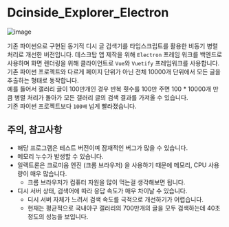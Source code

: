 # Dcinside_Explorer_Electron
![image](https://github.com/pgh268400/Dcinside_Explorer_Electron/assets/31213158/e9d583e7-3828-43f6-b1c8-4f78f7bf9c3b)

기존 파이썬으로 구현된 동기적 디시 글 검색기를 타입스크립트를 활용한 비동기 병렬 처리로 개선한 버전입니다.
데스크탑 앱 제작을 위해 ```Electron``` 프레임 워크를 백엔드로 사용하며 화면 렌더링을 위해 클라이언트로 ```Vue```와 ```Vuetify``` 프레임워크를 사용합니다.  
기존 파이썬 프로젝트와 다르게 페이지 단위가 아닌 전체 10000개 단위에서 모든 글을 추출하는 형태로 동작합니다.  
예를 들어서 갤러리 글이 100만개인 경우 반복 횟수를 100만 주면 100 * 10000개 만큼 병렬 처리가 돌아가 모든 갤러리 글의 검색 결과를 가져올 수 있습니다.  
기존 파이썬 프로젝트보다 ```100배``` 넘게 빨라졌습니다.

## 주의, 참고사항
- 해당 프로그램은 테스트 버전이며 잠재적인 버그가 많을 수 있습니다.
- 메모리 누수가 발생할 수 있습니다.
- 일렉트론은 크로미움 엔진 (크롬 브라우저) 을 사용하기 때문에 메모리, CPU 사용량이 매우 많습니다.
  - 크롬 브라우저가 컴퓨터 자원을 많이 먹는걸 생각해보면 됩니다.
- 디시 서버 상태, 검색어에 따라 응답 속도가 매우 차이날 수 있습니다.
  - 디시 서버 자체가 느려서 검색 속도를 극적으로 개선하기가 어렵습니다.
  - 현재는 평균적으로 국내야구 갤러리의 700만개의 글을 모두 검색하는데 40초 정도의 성능을 보입니다.
